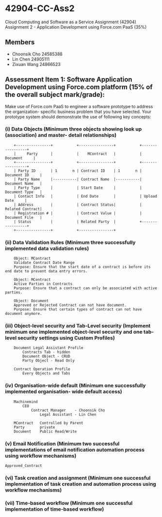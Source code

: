 # 42904-CC-Ass2
Cloud Computing and Software as a Service Assignment (42904) Assignment 2 - Application Development using Force.com PaaS (35%)

## Members

* Choonsik Cho 24585388
* Lin Chen 24905111
* Zixuan Wang 24866523

## Assessment Item 1: Software Application Development using Force.com platform (15% of the overall subject mark/grade):

Make use of Force.com PaaS to engineer a software prototype to address the organization-
specific business problem that you have selected. Your prototype system should demonstrate
the use of following key concepts:

### (i) Data Objects (Minimum three objects showing look up (association) and master- detail relationships)

```
    +----------------+           +----------------+           +-----------------+
    |     Party      |           |    MContract   |           |    Document     |
    +----------------+           +----------------+           +-----------------+
    | Party ID       | 1       n | Contract ID    | 1       n | Document ID     |
    | Party Name     |-----------| Contract Name  |-----------| Document Name   |
    | Party Type     |           | Start Date     |           | Document Type   |
    | Contact Info   |           | End Date       |           | Upload Date     |
    | Address        |           | Contract Status|           | Related Contract|
    | Registration # |           | Contract Value |           | Document File   |
    | Status         |           | Related Party  |           +-----------------+
    +----------------+           +----------------+
```

### (ii) Data Validation Rules (Minimum three successfully implemented data validation rules)

```
    Object: MContract
    Validate Contract Date Range
    Purpose: Ensure that the start date of a contract is before its end date to prevent data entry errors.

    Object: MContract
    Active Parties in Contracts
    Purpose: Ensure that a contract can only be associated with active parties.

    Object: Document
    Approved or Rejected Contract can not have document.
    Purpose: Ensure that certain types of contract can not have document anymore.
```

### (iii) Object-level security and Tab-Level security (Implement minimum one implemented object-level security and one tab-level security settings using Custom Profiles)
```
    Document Legal Assistant Profile
        Contracts Tab - hidden
        Document Object - CRUD
        Party Object - Read Only

    Contract Operation Profile
        Every Objects and Tabs
```

### (iv) Organisation-wide default (Minimum one successfully implemented organisation- wide default access)
```
    Machinemind
        CEO
            Contract Manager    - Choonsik Cho
                Legal Assistant - Lin Chen

    MContract   Controlled by Parent
    Party       private
    Document    Public Read/Write
```

### (v) Email Notification (Minimum two successful implementations of email notification automation process using workflow mechanisms)
    Approved_Contract

### (vi) Task creation and assignment (Minimum one successful implementation of task creation and automation process using workflow mechanisms)


### (vii) Time-based workflow (Minimum one successful implementation of time-based workflow)

